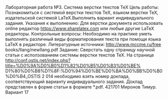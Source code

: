 Лабораторная работа №3.
Система верстки текстов TeX
Цель работы:
Познакомиться с системой верстки текстов TeX, языком верстки TeX, издательской
системой LaTeX.Выполнить вариант индивидуального задания.
Указания к выполнению:
Для верстки документа использовать online редактор https://www.sharelatex.com или
любые другие LaTeX редакторы.
Контрольные вопросы:
Необходимо на практике уметь выполнять различный виды форматирования текста при
помощи языка LaTeX в редакторе.
Литературные источники:
http://www.mccme.ru/free books/llang/newllang.pdf
Задание:
Сверстать одну страницу научной статьи с исползованием системы верстки текстов TeX.
На странице
http://conf.ostis.net/index.php?title=%D0%9A%D0%B0%D1%82%D0%B5%D0%B3%D0%BE%
D1%80%D0%B8%D1%8F:%D0%94%D0%BE%D0%BA%D0%BB%D0%B0%D0%B4_OSTIS 2
014
необходимо взять номер доклада, соответствующий варианту индивидуального задания.
Доклад представлен в форме статьи в формате *.pdf.
421701 Миронов Тимур. Вариант 17
